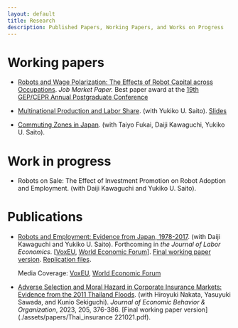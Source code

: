 ```yaml
---
layout: default
title: Research
description: Published Papers, Working Papers, and Works on Progress
---
```


# Working papers

- [Robots and Wage Polarization: The Effects of Robot Capital across Occupations](./assets/papers/draft_JMP_adachi_latest.pdf). *Job Market Paper.* Best paper award at the [19th GEP/CEPR Annual Postgraduate Conference](https://www.nottingham.ac.uk/gep/news-events/conferences/2020-21/postgrad-conference-2021.aspx)

<!--

<p align="justify">Robotics has been substituting or complementing workers in a wide range of occupations. To examine the strength of this substitutability, I match unique data on imported robot prices with the occupational task information to measure the cost of using robots by occupation. The data show that a 10% reduction in the cost is associated with a 1.2% reduction in wages for production and transportation occupations in the US, suggesting strong substitutability in these occupations. This finding motivates the development of a model in which robots are traded and can substitute for labor with different elasticities of substitution across occupations. Using a model-implied optimal instrumental variable, I estimate a higher elasticity of substitution between robots and workers than that of general capital goods in production and transportation occupations. These estimates imply that the adoption of industrial robots significantly affects wage polarization in the US.</p>

-->

- [Multinational Production and Labor Share](./assets/papers/multinational_thaiflood_latest.pdf). (with Yukiko U. Saito). [Slides](./assets/papers/multinational_thaiflood_latest_slides.pdf)

<!--

<p align="justify">We study the role of multinational enterprises (MNEs) on the labor share in the source country. A unique natural experiment from the 2011 Thailand Floods, which forced Japanese-MNEs plants to halt operations, is employed. This foreign productivity shock leads to a relative decrease in domestic employment and fixed assets of the MNEs affected by the flood, with a stronger effect on the latter. We propose a heterogeneous firm GE model that features a production function with offshore factor inputs and an ``extensive margin hat algebra'' method to solve the model quantitatively without observing the cost savings of marginal offshorers. We estimate the elasticity of substitution between home labor and foreign inputs by relating the home and foreign factor demands to the flood shock. The estimated model indicates that foreign factor productivity growth increased capital demand in Japan more than labor demand, reducing the labor share in Japan by 2.26 percentage points from 1995-2007.</p>

-->

- [Commuting Zones in Japan](./assets/papers/commuting_zones_rietidp.pdf). (with Taiyo Fukai, Daiji Kawaguchi, Yukiko U. Saito).

<!--

<p align="justify">We construct commuting zones (CZs) in Japan using the inter-municipality commuting patterns observed in the 1980-2015 Population Census. We employ the hierarchical agglomerative clustering method adopted by Tolbert and Sizer (1996), who defined the standard CZs in the US. As a result, for example, in 2015, from 1,736 municipalities, we construct 265 CZs that are mutually exclusive and collectively exhaustive. We discuss the properties of economic variables within and across the CZs and find that CZs are feasible to capture the heterogeneity that exists across labor markets.</p>

-->

# Work in progress

- Robots on Sale: The Effect of Investment Promotion on Robot Adoption and Employment. (with Daiji Kawaguchi and Yukiko U. Saito).

<!--

<p align="justify">We study the role of an investment promotion policy in adopting industrial robots and firm performances, notably employment. Combining the policy variation in the Tax Credit for Promoting Productivity-Enhancing Equipment Investment (TC-PPEI) in Japan and a newly collected Japanese firm-level longitudinal data on robot adoption, we find that the firms eligible for the TC-PPEI increased the adoption of robots. Our event-study analysis reveals that when firms adopt robots, they do not decrease the total number of workers but significantly increase it after 1-3 years of adoption event as well as sales. Our results suggest that adopting robots can be employment creating instead of destroying at the firm level.</p>

-->

# Publications

- [Robots and Employment: Evidence from Japan, 1978-2017](https://www.journals.uchicago.edu/doi/10.1086/723205). (with Daiji Kawaguchi and Yukiko U. Saito). Forthcoming in *the Journal of Labor Economics*. [[VoxEU](https://voxeu.org/article/robots-and-employment-evidence-japan), [World Economic Forum](https://www.weforum.org/agenda/2021/02/robots-artificial-intelligence-japan/)]. [Final working paper version](./assets/papers/robot_japan_latest.pdf). [Replication files](https://github.com/daisukeadachi/aks_robots).

  Media Coverage: [VoxEU](https://voxeu.org/article/robots-and-employment-evidence-japan), [World Economic Forum](https://www.weforum.org/agenda/2021/02/robots-artificial-intelligence-japan/)

<!--

<p align="justify">This paper studies the relationship between industrial robots and employment in Japan based on a unique dataset that allows us to calculate the unit price of robots. Our model combines standard factor demand theory with a recent task-based approach to derive a simple estimation equation between robot prices and employment, and our identification strategy leverages heterogeneous applications of robots across industries and heterogeneous price changes across applications. We find that the decline in robot prices increased both the number of robots and employment by raising the productivity and production scale of robot-adopting industries.</p>

-->

- [Adverse Selection and Moral Hazard in Corporate Insurance Markets: Evidence from the 2011 Thailand Floods](https://authors.elsevier.com/sd/article/S0167268122004371). (with Hiroyuki Nakata, Yasuyuki Sawada, and Kunio Sekiguchi). *Journal of Economic Behavior & Organization*, 2023, 205, 376-386. [Final working paper version](./assets/papers/Thai_insurance 221021.pdf).

<!--

<p align="justify">This paper is the first empirical study on adverse selection and moral hazard in the corporate disaster insurance market. By constructing and examining a unique plant-level panel dataset on the 2011 Thailand floods, we overcome the general lack of data that has previously prevented a systematic study on the issue. By exploiting unexpected, large losses caused by a severe disaster, we find evidence of adverse selection for both property and business interruption insurance. Moral hazard, measured by impacts on recovery efforts, is also found for both types of insurance, albeit more salient effects for business interruption insurance.</p>

-->
